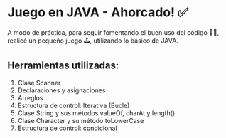 # Juego en JAVA - Ahorcado! ✅

A modo de práctica, para seguir fomentando el buen uso del código 🧑‍💻, realicé un pequeño juego 🕹️, utilizando lo básico de JAVA.

## Herramientas utilizadas:
	
1. Clase Scanner
2. Declaraciones y asignaciones
3. Arreglos
4. Estructura de control: Iterativa (Bucle)
5. Clase String y sus métodos valueOf, charAt y length()
6. Clase Character y su método toLowerCase
7. Estructura de control: condicional
